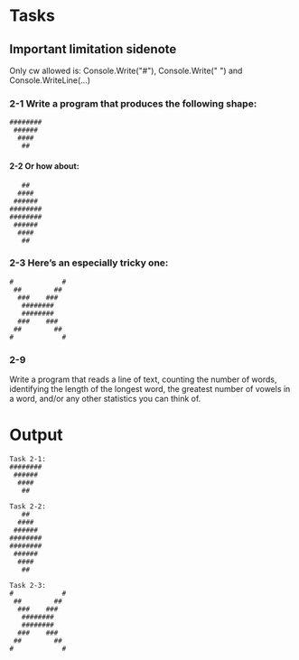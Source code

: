 ﻿# Tasks

## Important limitation sidenote
Only cw allowed is: Console.Write("#"), Console.Write(" ") and Console.WriteLine(...)

### 2-1 Write a program that produces the following shape:
```
########
 ######
  ####
   ##
```

#### 2-2 Or how about:
```
   ##
  ####
 ######
########
########
 ######
  ####
   ##   
```
 
### 2-3 Here’s an especially tricky one:
```
#            #
 ##        ##
  ###    ###
   ########
   ########
  ###    ###
 ##        ##
#            # 
```

### 2-9 
Write a program that reads a line of text, counting the number of words,
identifying the length of the longest word, the greatest number of vowels
in a word, and/or any other statistics you can think of.
 
# Output
```
Task 2-1:
########
 ######
  ####
   ##

Task 2-2:
   ##
  ####
 ######
########
########
 ######
  ####
   ##

Task 2-3:
#            #
 ##        ##
  ###    ###
   ########
   ########
  ###    ###
 ##        ##
#            #

```
